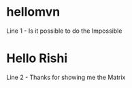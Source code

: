 # hellomvn
Line 1 - Is it possible to do the Impossible
# Hello Rishi
Line 2 - Thanks for showing me the Matrix
